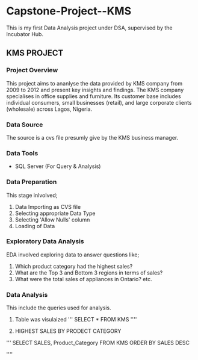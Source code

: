 # Capstone-Project--KMS
This is my  first Data Analysis project under DSA, supervised by the Incubator Hub.


## KMS PROJECT 
### Project Overview
This project aims to ananlyse the data provided by KMS company from 2009 to 2012 and present key insights and findings. 
The KMS company specialises in office supplies and furniture. Its customer base includes individual consumers, small businesses (retail),
and large corporate clients (wholesale) across Lagos, Nigeria. 

### Data Source
The source is a cvs file presumly give by the KMS business manager.

### Data Tools
- SQL Server (For Query & Analysis)

### Data Preparation
This stage inlvolved;
1. Data Importing as CVS file
2. Selecting appropriate Data Type
3. Selecting 'Allow Nulls' column
4. Loading of Data

### Exploratory Data Analysis
EDA involved exploring data to answer questions like;
1. Which product category had the highest sales? 
2. What are the Top 3 and Bottom 3 regions in terms of sales? 
3. What were the total sales of appliances in Ontario? etc.

### Data Analysis
This include the queries used for analysis.
1. Table was visulaized
 '''  SELECT * FROM KMS ''''

3. HIGHEST SALES BY PRODECT CATEGORY

'''
 SELECT SALES, Product_Category FROM KMS
ORDER BY SALES DESC

''''



